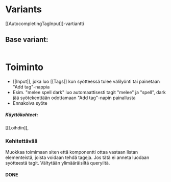 # Variants
[[AutocompletingTagInput]]-vartiantti 

## Base variant:

```php

```
# Toiminto
- [[Input]], joka luo [[Tags]] kun syötteessä tulee välilyönti tai painetaan "Add tag"-nappia
- Esim. "melee spell dark" luo automaattisesti tagit "melee" ja "spell", dark jää syötekenttään odottamaan "Add tag"-napin painallusta
- Ennakoiva syöte

##### Käyttökohteet:
[[Loihdin]],



### Kehitettävää

Muokkaa toimimaan siten että komponentti ottaa vastaan listan elementeistä, joista voidaan tehdä tageja. Jos tätä ei anneta luodaan syötteestä tagit. Vältytään ylimääräisiltä queryiltä.
#### DONE